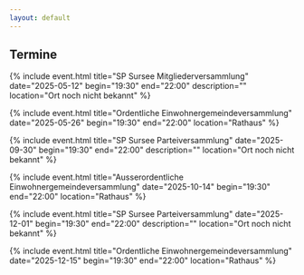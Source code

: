```yaml
---
layout: default
---
```


    
## Termine

{% include event.html title="SP Sursee Mitgliederversammlung" date="2025-05-12" begin="19:30" end="22:00" description="" location="Ort noch nicht bekannt" %}

{% include event.html title="Ordentliche Einwohnergemeindeversammlung" date="2025-05-26" begin="19:30" end="22:00" location="Rathaus" %}

{% include event.html title="SP Sursee Parteiversammlung" date="2025-09-30" begin="19:30" end="22:00" description="" location="Ort noch nicht bekannt" %}

{% include event.html title="Ausserordentliche Einwohnergemeindeversammlung" date="2025-10-14" begin="19:30" end="22:00" location="Rathaus" %}

{% include event.html title="SP Sursee Parteiversammlung" date="2025-12-01" begin="19:30" end="22:00" description="" location="Ort noch nicht bekannt" %}

{% include event.html title="Ordentliche Einwohnergemeindeversammlung" date="2025-12-15" begin="19:30" end="22:00" location="Rathaus" %}